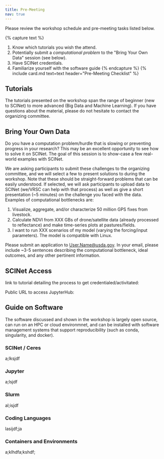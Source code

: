 ```yaml
---
title: Pre-Meeting
nav: true
--- 
```


Please review the workshop schedule and pre-meeting tasks listed below.

{% capture text %}
1. Know which tutorials you wish the attend.
2. Potentially submit a *computational problem* to the "Bring Your Own Data" session (see below).
3. Have SCINet credentials.
4. Familiarize yourself with the software guide
{% endcapture %}
{% include card.md text=text header="Pre-Meeting Checklist" %}

## Tutorials

The tutorials presented on the workshop span the range of beginner (new to SCINet) to more advanced (Big Data and Machine Learning). If you have questions about the material, please do not hesitate to contact the organizing committee.

## Bring Your Own Data

Do you have a computation problem/hurdle that is slowing or preventing progress in your research? This may be an excellent opportunity to see how to solve it on SCINet. The goal of this session is to show-case a few real-world examples with SCINet.

We are asking participants to submit these challenges to the organizing committee, and we will select a few to present solutions to during the workshop. Note that these should be straight-forward problems that can be easily understood. If selected, we will ask participants to upload data to SCINet (we/VRSC can help with that process) as well as give a short presentation (~5 minutes) on the challenge you faced with the data. Examples of computational bottlenecks are:

  1. Visualize, aggregate, and/or characterize 50 million GPS fixes from livestock.
  2. Calculate NDVI from XXX GBs of drone/satellite data (already processed to reflectance) and make time-series plots at pastures/fields.
  3. I want to run XXX scenarios of my model (varying the forcing/input parameters). The model is compatible with Linux.

Please submit an application to User.Name@usda.gov. In your email, please include ~3-5 sentences describing the computational bottleneck, ideal outcomes, and any other pertinent information.

## SCINet Access

link to tutorial detailing the process to get credentialed/activitated:

Public URL to access JupyterHub:


## Guide on Software

The software discussed and shown in the workshop is largely open source, can run on an HPC or cloud environmnet, and can be installed with software management systems that support reproducibility (such as conda, singularity, and docker).

### SCINet / Ceres

a;lksjdf

### Jupyter

a;lsjdf

### Slurm

al;isjdf

### Coding Languages

lasijdf;ja

### Containers and Environments

a;klhdfa;kshdf;